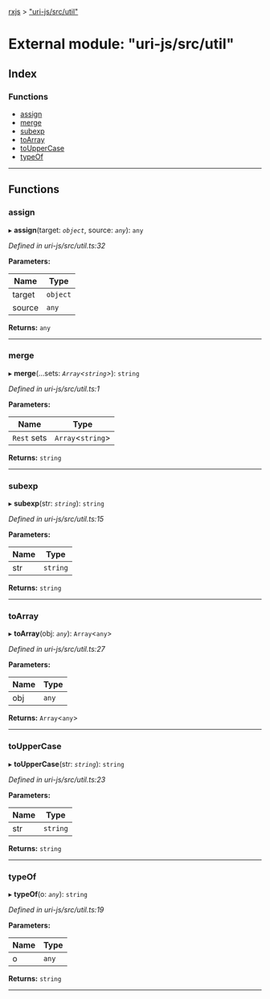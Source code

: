 [rxjs](../README.md) > ["uri-js/src/util"](../modules/_uri_js_src_util_.md)

# External module: "uri-js/src/util"

## Index

### Functions

* [assign](_uri_js_src_util_.md#assign)
* [merge](_uri_js_src_util_.md#merge)
* [subexp](_uri_js_src_util_.md#subexp)
* [toArray](_uri_js_src_util_.md#toarray)
* [toUpperCase](_uri_js_src_util_.md#touppercase)
* [typeOf](_uri_js_src_util_.md#typeof)

---

## Functions

<a id="assign"></a>

###  assign

▸ **assign**(target: *`object`*, source: *`any`*): `any`

*Defined in uri-js/src/util.ts:32*

**Parameters:**

| Name | Type |
| ------ | ------ |
| target | `object` |
| source | `any` |

**Returns:** `any`

___
<a id="merge"></a>

###  merge

▸ **merge**(...sets: *`Array`<`string`>*): `string`

*Defined in uri-js/src/util.ts:1*

**Parameters:**

| Name | Type |
| ------ | ------ |
| `Rest` sets | `Array`<`string`> |

**Returns:** `string`

___
<a id="subexp"></a>

###  subexp

▸ **subexp**(str: *`string`*): `string`

*Defined in uri-js/src/util.ts:15*

**Parameters:**

| Name | Type |
| ------ | ------ |
| str | `string` |

**Returns:** `string`

___
<a id="toarray"></a>

###  toArray

▸ **toArray**(obj: *`any`*): `Array`<`any`>

*Defined in uri-js/src/util.ts:27*

**Parameters:**

| Name | Type |
| ------ | ------ |
| obj | `any` |

**Returns:** `Array`<`any`>

___
<a id="touppercase"></a>

###  toUpperCase

▸ **toUpperCase**(str: *`string`*): `string`

*Defined in uri-js/src/util.ts:23*

**Parameters:**

| Name | Type |
| ------ | ------ |
| str | `string` |

**Returns:** `string`

___
<a id="typeof"></a>

###  typeOf

▸ **typeOf**(o: *`any`*): `string`

*Defined in uri-js/src/util.ts:19*

**Parameters:**

| Name | Type |
| ------ | ------ |
| o | `any` |

**Returns:** `string`

___

